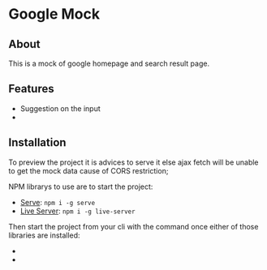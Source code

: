 # Google Mock

## About
This is a mock of google homepage and search result page.

## Features
- Suggestion on the input
-


## Installation
To preview the project it is advices to serve it else ajax fetch will be unable to get the mock data cause of CORS restriction;

NPM librarys to use are to start the project:
- [Serve]: `npm i -g serve`
- [Live Server]: `npm i -g live-server`


Then start the project from your cli with the command once either of those libraries are installed:
- [Serve]: `serve`
- [Live Server]: `live-server`
